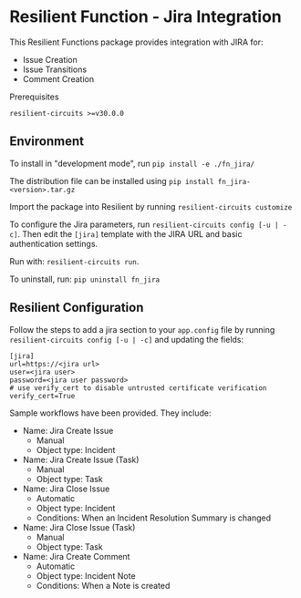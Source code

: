 # Resilient Function - Jira Integration

This Resilient Functions package provides integration with JIRA for:
* Issue Creation
* Issue Transitions
* Comment Creation

Prerequisites
```
resilient-circuits >=v30.0.0
```

## Environment
To install in "development mode", run 
    `pip install -e ./fn_jira/`
    
The distribution file can be installed using
    `pip install fn_jira-<version>.tar.gz`
    
Import the package into Resilient by running `resilient-circuits customize`

To configure the Jira parameters, run `resilient-circuits config [-u | -c]`. 
Then edit the `[jira]` template with the JIRA URL and basic authentication settings.

Run with: `resilient-circuits run`.

To uninstall, run: `pip uninstall fn_jira`
    
## Resilient Configuration
Follow the steps to add a jira section to your `app.config` file by running `resilient-circuits config [-u | -c]` and updating the fields:

```
[jira]
url=https://<jira url>
user=<jira user>
password=<jira user password>
# use verify_cert to disable untrusted certificate verification
verify_cert=True
```

Sample workflows have been provided. They include: 
* Name: Jira Create Issue
  * Manual
  * Object type: Incident
* Name: Jira Create Issue (Task)
  * Manual
  * Object type: Task
* Name: Jira Close Issue
  * Automatic
  * Object type: Incident
  * Conditions: When an Incident Resolution Summary is changed
* Name: Jira Close Issue (Task)
  * Manual
  * Object type: Task
* Name: Jira Create Comment
  * Automatic
  * Object type: Incident Note
  * Conditions: When a Note is created
 
  




